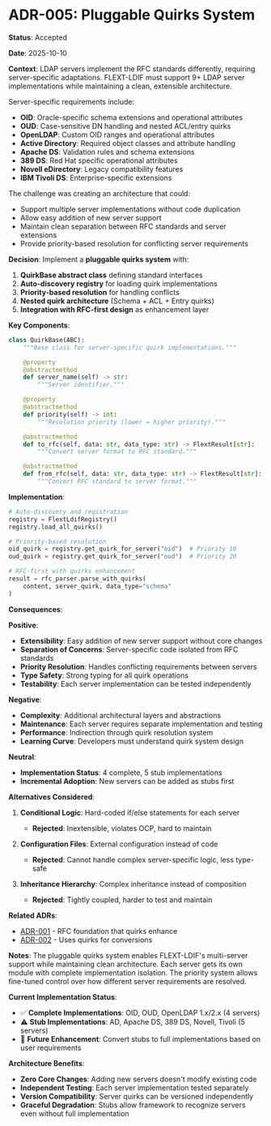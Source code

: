 # ADR-005: Pluggable Quirks System

**Status**: Accepted

**Date**: 2025-10-10

**Context**:
LDAP servers implement the RFC standards differently, requiring server-specific adaptations. FLEXT-LDIF must support 9+ LDAP server implementations while maintaining a clean, extensible architecture.

Server-specific requirements include:

- **OID**: Oracle-specific schema extensions and operational attributes
- **OUD**: Case-sensitive DN handling and nested ACL/entry quirks
- **OpenLDAP**: Custom OID ranges and operational attributes
- **Active Directory**: Required object classes and attribute handling
- **Apache DS**: Validation rules and schema extensions
- **389 DS**: Red Hat specific operational attributes
- **Novell eDirectory**: Legacy compatibility features
- **IBM Tivoli DS**: Enterprise-specific extensions

The challenge was creating an architecture that could:

- Support multiple server implementations without code duplication
- Allow easy addition of new server support
- Maintain clean separation between RFC standards and server extensions
- Provide priority-based resolution for conflicting server requirements

**Decision**:
Implement a **pluggable quirks system** with:

1. **QuirkBase abstract class** defining standard interfaces
2. **Auto-discovery registry** for loading quirk implementations
3. **Priority-based resolution** for handling conflicts
4. **Nested quirk architecture** (Schema + ACL + Entry quirks)
5. **Integration with RFC-first design** as enhancement layer

**Key Components**:

```python
class QuirkBase(ABC):
    """Base class for server-specific quirk implementations."""

    @property
    @abstractmethod
    def server_name(self) -> str:
        """Server identifier."""

    @property
    @abstractmethod
    def priority(self) -> int:
        """Resolution priority (lower = higher priority)."""

    @abstractmethod
    def to_rfc(self, data: str, data_type: str) -> FlextResult[str]:
        """Convert server format to RFC standard."""

    @abstractmethod
    def from_rfc(self, data: str, data_type: str) -> FlextResult[str]:
        """Convert RFC standard to server format."""
```

**Implementation**:

```python
# Auto-discovery and registration
registry = FlextLdifRegistry()
registry.load_all_quirks()

# Priority-based resolution
oid_quirk = registry.get_quirk_for_server("oid")  # Priority 10
oud_quirk = registry.get_quirk_for_server("oud")  # Priority 20

# RFC-first with quirks enhancement
result = rfc_parser.parse_with_quirks(
    content, server_quirk, data_type="schema"
)
```

**Consequences**:

**Positive**:

- **Extensibility**: Easy addition of new server support without core changes
- **Separation of Concerns**: Server-specific code isolated from RFC standards
- **Priority Resolution**: Handles conflicting requirements between servers
- **Type Safety**: Strong typing for all quirk operations
- **Testability**: Each server implementation can be tested independently

**Negative**:

- **Complexity**: Additional architectural layers and abstractions
- **Maintenance**: Each server requires separate implementation and testing
- **Performance**: Indirection through quirk resolution system
- **Learning Curve**: Developers must understand quirk system design

**Neutral**:

- **Implementation Status**: 4 complete, 5 stub implementations
- **Incremental Adoption**: New servers can be added as stubs first

**Alternatives Considered**:

1. **Conditional Logic**: Hard-coded if/else statements for each server
   - **Rejected**: Inextensible, violates OCP, hard to maintain

2. **Configuration Files**: External configuration instead of code
   - **Rejected**: Cannot handle complex server-specific logic, less type-safe

3. **Inheritance Hierarchy**: Complex inheritance instead of composition
   - **Rejected**: Tightly coupled, harder to test and maintain

**Related ADRs**:

- [ADR-001](ADR-001-rfc-first-design.md) - RFC foundation that quirks enhance
- [ADR-002](ADR-002-universal-conversion-matrix.md) - Uses quirks for conversions

**Notes**:
The pluggable quirks system enables FLEXT-LDIF's multi-server support while maintaining clean architecture. Each server gets its own module with complete implementation isolation. The priority system allows fine-tuned control over how different server requirements are resolved.

**Current Implementation Status**:

- ✅ **Complete Implementations**: OID, OUD, OpenLDAP 1.x/2.x (4 servers)
- ⚠️ **Stub Implementations**: AD, Apache DS, 389 DS, Novell, Tivoli (5 servers)
- 🔄 **Future Enhancement**: Convert stubs to full implementations based on user requirements

**Architecture Benefits**:

- **Zero Core Changes**: Adding new servers doesn't modify existing code
- **Independent Testing**: Each server implementation tested separately
- **Version Compatibility**: Server quirks can be versioned independently
- **Graceful Degradation**: Stubs allow framework to recognize servers even without full implementation
